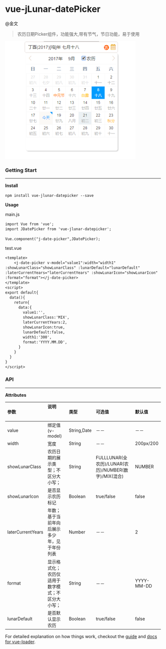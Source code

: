 # vue-jLunar-datePicker
@金文

> 农历日期Picker组件，功能强大,带有节气，节日功能，易于使用


![demo](static/DEMO.png)


### Getting Start

---

**Install**

`npm install vue-jlunar-datepicker --save`

**Usage**

main.js

```vue
import Vue from 'vue';
import JDatePicker from 'vue-jlunar-datepicker';

Vue.component("j-date-picker",JDatePicker);
```

test.vue

```vue
<template>
	<j-date-picker v-model="value1":width="width1" :showLunarClass="showLunarClass" :lunarDefault="lunarDefault" :laterCurrentYears="laterCurrentYears" :showLunarIcon="showLunarIcon" :format="format"></j-date-picker>
</template>
<script>
export default{
  data(){
    return{
      data:{
        value1:'',
        showLunarClass:'MIX',
        laterCurrentYears:2,
        showLunarIcon:true,
        lunarDefault:false,
        width1:'300',
        format:'YYYY.MM.DD',
      }
    }
  }
}
</script>
```


### API

---

**Attributes**

| 参数              | 说明                                      | 类型         |  可选值       | 默认值         |
| :---------------- | :--------------------------------------- | :------      | :------------ | :------------ |
| value             | 绑定值(v-model)                           | String,Date  | －－          | －－            |
| width             | 宽度                                      | String      | －－            | 200px/200         |
| showLunarClass    | 农历日期的展示类型；不区分大小写；          | String  | FULLLUNAR(全农历)/LUNAR(农历)/NUMBER(数字)/MIX(混合)|  NUMBER|
| showLunarIcon       | 是否显示农历标记                        | Boolean       | true/false     | false        |
| laterCurrentYears   | 年数；基于当前年向后展示多少年，见于年份列表 | Number     | －－            | 2            |
| format           | 显示格式化；农历仅适用于数字模式；不区分大小写；| String       | －－            | YYYY-MM-DD   |
| lunarDefault      | 是否默认显示农历                            | Boolean     | true/false      | false         |



For detailed explanation on how things work, checkout the [guide](http://vuejs-templates.github.io/webpack/) and [docs for vue-loader](http://vuejs.github.io/vue-loader).

